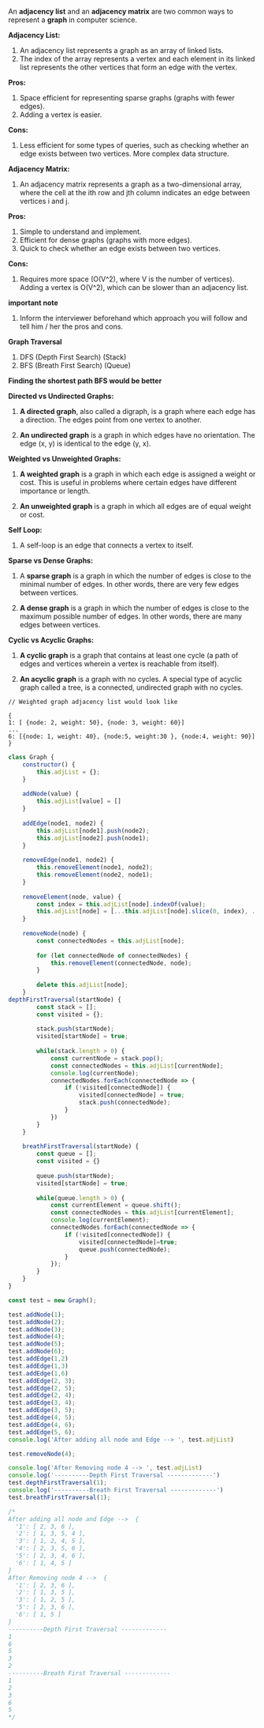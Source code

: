 An **adjacency list** and an **adjacency matrix** are two common ways to represent a **graph** in computer science.  

**Adjacency List:** 

1. An adjacency list represents a graph as an array of linked lists.
2. The index of the array represents a vertex and each element in its linked list represents the other vertices that form an edge with the vertex.  

**Pros:**  

1. Space efficient for representing sparse graphs (graphs with fewer edges).
2. Adding a vertex is easier.

**Cons:**
  
1. Less efficient for some types of queries, such as checking whether an edge exists between two vertices.
More complex data structure.

**Adjacency Matrix:** 

1. An adjacency matrix represents a graph as a two-dimensional array, where the cell at the ith row and jth column indicates an edge between vertices i and j.  

**Pros:**  
1. Simple to understand and implement.
2. Efficient for dense graphs (graphs with more edges).
3. Quick to check whether an edge exists between two vertices.

**Cons:**
  
1. Requires more space (O(V^2), where V is the number of vertices).
Adding a vertex is O(V^2), which can be slower than an adjacency list.

**important note**

1. Inform the interviewer beforehand which approach you will follow and tell him / her the pros and cons.


**Graph Traversal**

1. DFS (Depth First Search) (Stack)
2. BFS (Breath First Search) (Queue)
   
**Finding the shortest path BFS would be better**

**Directed vs Undirected Graphs:**

1. **A directed graph**, also called a digraph, is a graph where each edge has a direction. The edges point from one vertex to another.

2. **An undirected graph** is a graph in which edges have no orientation. The edge (x, y) is identical to the edge (y, x).

**Weighted vs Unweighted Graphs:**
  
1. **A weighted graph** is a graph in which each edge is assigned a weight or cost. This is useful in problems where certain edges have different importance or length.

2. **An unweighted graph** is a graph in which all edges are of equal weight or cost.

**Self Loop:**  

1. A self-loop is an edge that connects a vertex to itself.

**Sparse vs Dense Graphs:**

1. A **sparse graph** is a graph in which the number of edges is close to the minimal number of edges. In other words, there are very few edges between vertices.

2. **A dense graph** is a graph in which the number of edges is close to the maximum possible number of edges. In other words, there are many edges between vertices.

**Cyclic vs Acyclic Graphs:**

1. **A cyclic graph** is a graph that contains at least one cycle (a path of edges and vertices wherein a vertex is reachable from itself).

2. **An acyclic graph** is a graph with no cycles. A special type of acyclic graph called a tree, is a connected, undirected graph with no cycles.

```
// Weighted graph adjacency list would look like

{
1: [ {node: 2, weight: 50}, {node: 3, weight: 60}]
...
6: [{node: 1, weight: 40}, {node:5, weight:30 }, {node:4, weight: 90}]
}
```

``` javascript
class Graph {
    constructor() {
        this.adjList = {};
    }
    
    addNode(value) {
        this.adjList[value] = []
    }
    
    addEdge(node1, node2) {
        this.adjList[node1].push(node2);
        this.adjList[node2].push(node1);
    }
    
    removeEdge(node1, node2) {
        this.removeElement(node1, node2);
        this.removeElement(node2, node1);
    }
    
    removeElement(node, value) {
        const index = this.adjList[node].indexOf(value);
        this.adjList[node] = [...this.adjList[node].slice(0, index), ...this.adjList[node].slice(index+1)];
    }
    
    removeNode(node) {
        const connectedNodes = this.adjList[node];
    
        for (let connectedNode of connectedNodes) {
            this.removeElement(connectedNode, node);
        }
        
        delete this.adjList[node];
    }
depthFirstTraversal(startNode) {
        const stack = [];
        const visited = {};
        
        stack.push(startNode);
        visited[startNode] = true;
        
        while(stack.length > 0) {
            const currentNode = stack.pop();
            const connectedNodes = this.adjList[currentNode];
            console.log(currentNode);
            connectedNodes.forEach(connectedNode => {
                if (!visited[connectedNode]) {
                    visited[connectedNode] = true;
                    stack.push(connectedNode);
                }
            })
        }
    }
    
    breathFirstTraversal(startNode) {
        const queue = [];
        const visited = {}
        
        queue.push(startNode);
        visited[startNode] = true;
        
        while(queue.length > 0) {
            const currentElement = queue.shift();
            const connectedNodes = this.adjList[currentElement];
            console.log(currentElement);
            connectedNodes.forEach(connectedNode => {
                if (!visited[connectedNode]) {
                    visited[connectedNode]=true;
                    queue.push(connectedNode);
                }
            });
        }
    }
}

const test = new Graph();

test.addNode(1);
test.addNode(2);
test.addNode(3);
test.addNode(4);
test.addNode(5);
test.addNode(6);
test.addEdge(1,2)
test.addEdge(1,3)
test.addEdge(1,6)
test.addEdge(2, 3);
test.addEdge(2, 5);
test.addEdge(2, 4);
test.addEdge(3, 4);
test.addEdge(3, 5);
test.addEdge(4, 5);
test.addEdge(4, 6);
test.addEdge(5, 6);
console.log('After adding all node and Edge --> ', test.adjList)

test.removeNode(4);

console.log('After Removing node 4 --> ', test.adjList)
console.log('----------Depth First Traversal -------------')
test.depthFirstTraversal(1);
console.log('----------Breath First Traversal -------------')
test.breathFirstTraversal(1);

/*
After adding all node and Edge -->  {
  '1': [ 2, 3, 6 ],
  '2': [ 1, 3, 5, 4 ],
  '3': [ 1, 2, 4, 5 ],
  '4': [ 2, 3, 5, 6 ],
  '5': [ 2, 3, 4, 6 ],
  '6': [ 1, 4, 5 ]
}
After Removing node 4 -->  {
  '1': [ 2, 3, 6 ],
  '2': [ 1, 3, 5 ],
  '3': [ 1, 2, 5 ],
  '5': [ 2, 3, 6 ],
  '6': [ 1, 5 ]
}
----------Depth First Traversal -------------
1
6
5
3
2
----------Breath First Traversal -------------
1
2
3
6
5
*/
```


